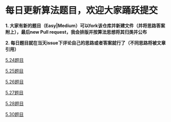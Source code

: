 # 每日更新算法题目，欢迎大家踊跃提交

**1. 大家有新的题目（Easy|Medium）可以fork该仓库并新建文件（并将思路答案附上），最后new Pull request，我会排版并按算法思想将其归类并公布**

**2. 每日题目就在当天issue下评论自己的思路或者答案就行了（不同思路将被文章引用）**

[5.24题目](https://github.com/Yolo-929/Leetcode/blob/master/May/5.24.md)

[5.25题目](https://github.com/Yolo-929/Leetcode/blob/master/May/5.25.md)

[5.26题目](https://github.com/Yolo-929/Leetcode/blob/master/May/5.26.md)

[5.27题目](https://github.com/Yolo-929/Leetcode/blob/master/May/5.27.md)

[5.28题目](https://github.com/Yolo-929/Leetcode/blob/master/May/5.28.md)

[5.30题目](https://github.com/Yolo-929/Leetcode/blob/master/May/5.30.md)
